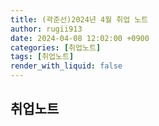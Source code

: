 ```yaml
---
title: (곽준선)2024년 4월 취업 노트
author: rugii913
date: 2024-04-08 12:02:00 +0900
categories: [취업노트]
tags: [취업노트]
render_with_liquid: false
---
```


## 취업노트